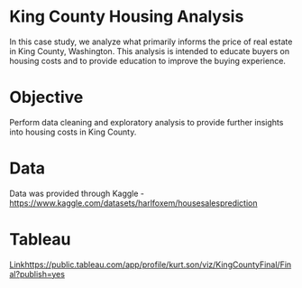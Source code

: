 # King County Housing Analysis
In this case study, we analyze what primarily informs the price of real estate in King County, Washington. This analysis is intended to educate buyers on housing costs and to provide education to improve the buying experience. 
# Objective
Perform data cleaning and exploratory analysis to provide further insights into housing costs in King County.
# Data
Data was provided through Kaggle - https://www.kaggle.com/datasets/harlfoxem/housesalesprediction
# Tableau
[Link](https://public.tableau.com/app/profile/kurt.son/viz/KingCountyFinal/Final?publish=yes)https://public.tableau.com/app/profile/kurt.son/viz/KingCountyFinal/Final?publish=yes
